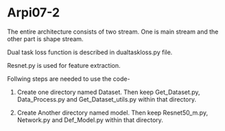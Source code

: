 # Arpi07-2


The entire architecture consists of two stream. One is main stream and the other part is shape stream.

Dual task loss function is described in dualtaskloss.py file.

Resnet.py is used for feature extraction.

Follwing steps are needed to use the code- 

1. Create one directory named Dataset. Then keep Get_Dataset.py, Data_Process.py and Get_Dataset_utils.py within that directory.

2. Create Another directory named model. Then keep Resnet50_m.py, Network.py and Def_Model.py within that directory.
